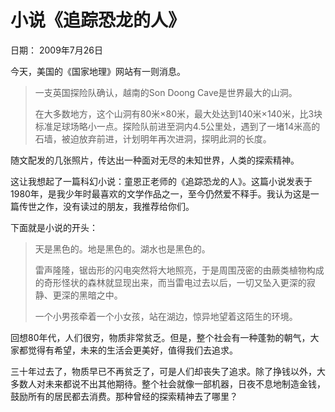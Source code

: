 # 小说《追踪恐龙的人》

日期： 2009年7月26日

今天，美国的《国家地理》网站有一则消息。

> 一支英国探险队确认，越南的Son Doong Cave是世界最大的山洞。
>
> 在大多数地方，这个山洞有80米×80米，最大处达到140米×140米，比3块标准足球场略小一点。探险队前进至洞内4.5公里处，遇到了一堵14米高的石墙，被迫放弃前进，计划明年再次进洞，探明此洞的长度。

随文配发的几张照片，传达出一种面对无尽的未知世界，人类的探索精神。

这让我想起了一篇科幻小说：童恩正老师的《追踪恐龙的人》。这篇小说发表于1980年，是我少年时最喜欢的文学作品之一，至今仍然爱不释手。我认为这是一篇传世之作，没有读过的朋友，我推荐给你们。

下面就是小说的开头：

> 天是黑色的。地是黑色的。湖水也是黑色的。
>
> 雷声隆隆，锯齿形的闪电突然将大地照亮，于是周围茂密的由蕨类植物构成的奇形怪状的森林就显现出来，而当雷电过去以后，一切又坠入更深的寂静、更深的黑暗之中。
>
> 一个小男孩牵着一个小女孩，站在湖边，惊异地望着这陌生的环境。

回想80年代，人们很穷，物质非常贫乏。但是，整个社会有一种蓬勃的朝气，大家都觉得有希望，未来的生活会更美好，值得我们去追求。

三十年过去了，物质早已不再贫乏了，可是人们却丧失了追求。除了挣钱以外，大多数人对未来都说不出其他期待。整个社会就像一部机器，日夜不息地制造金钱，鼓励所有的居民都去消费。那种曾经的探索精神去了哪里？

